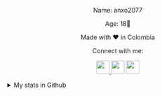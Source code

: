 <p align="center">Name: anxo2077</p>
<p align="center">Age: 18📍</p>
<p align="center">Made with ♥ in Colombia</p>
<p align="center">Connect with me:</p>
<div> 
  <p align="center">
  <a href="https://www.youtube.com/channel/UCDbYHpkLNRmwNKHFXqFmYUQ" target="_blank"><img src="https://www.svgrepo.com/show/157839/youtube.svg" width="30" height="30">   </a>
  <a href = "https://api.whatsapp.com/send?phone=+573225236629&text=%F0%9F%8E%B4"><img src="https://www.svgrepo.com/show/354560/whatsapp.svg" width="30" height="30"></a>
  <a href="https://www.instagram.com/anxo2077/" target="_blank"><img src="https://www.svgrepo.com/show/111199/instagram.svg" width="30" height="30"></a>
  </p>
</div>
<details>
 <summary>My stats in Github</summary>
 <p align="center"><a href="https://github.com/anxo2077"><img src="https://github-readme-stats.vercel.app/api?username=anxo2077&show_icons=true&theme=radical"></a></p>
</details>

